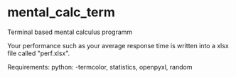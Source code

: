 # mental_calc_term
Terminal based mental calculus programm

Your performance such as your average response time is written into a xlsx file called "perf.xlsx".

Requirements:
    python:
        -termcolor, statistics, openpyxl, random
